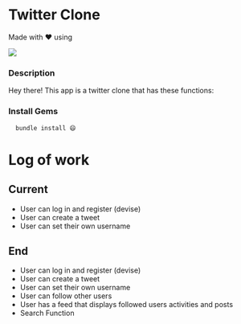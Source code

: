 # Twitter Clone
Made with ❤️ using 

  <a href="https://skillicons.dev">
    <img src="https://skillicons.dev/icons?i=html,css,ruby,rails" />
  </a>

### Description
Hey there! This app is a twitter clone that has these functions:

### Install Gems

```
  bundle install 😄
```

# Log of work

## Current
<ul>
  <li>User can log in and register (devise)</li>
  <li>User can create a tweet</li>
  <li>User can set their own username</li>
</ul>


## End 
<ul>
  <li>User can log in and register (devise)</li>
  <li>User can create a tweet</li>
  <li>User can set their own username</li>
  <li>User can follow other users</li>
  <li>User has a feed that displays followed users activities and posts</li>
  <li>Search Function</li>
</ul>
